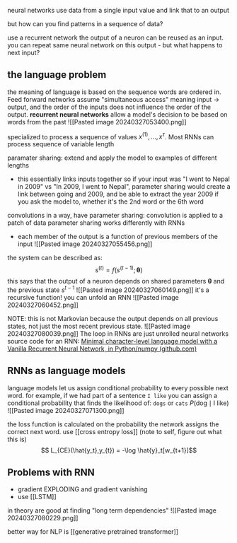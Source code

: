 neural networks use data from a single input value
and link that to an output 

but how can you find patterns in a sequence of data?

use a recurrent network
the output of a neuron can be reused as an input. you can repeat  same neural network on this output - but what happens to next input? 
## the language problem
the meaning of language is based on the sequence words are ordered in.
Feed forward networks assume "simultaneous access" meaning input -> output, and the order of the inputs does not influence the order of the output.
**recurrent neural networks** allow a model's decision to be based on words from the past
![[Pasted image 20240327053400.png]]

specialized to process a sequence of values $x^{(1)},...,x^{\tau}$. Most RNNs can process sequence of variable length

paramater sharing: extend and apply the model to examples of different lengths
- this essentially links inputs together
so if your input was "I went to Nepal in 2009" vs "In 2009, I went to Nepal", parameter sharing would create a link between going and 2009, and be able to extract the year 2009 if you ask the model to, whether it's the 2nd word or the 6th word

convolutions in a way, have parameter sharing: convolution is applied to a patch of data
parameter sharing works differently with RNNs
- each member of the output is a function of previous members of the input
![[Pasted image 20240327055456.png]]

the system can be described as: 
$$ s^{(t)}=f(s^{(t-1)};\pmb{\theta})$$
this says that the output of a neuron depends on shared parameters $\pmb\theta$ and the previous state $s^{t-1}$
![[Pasted image 20240327060149.png]]
it's a recursive function! you can unfold an RNN
![[Pasted image 20240327060452.png]]

NOTE: this is not Markovian because the output depends on all previous states, not just the most recent previous state.
![[Pasted image 20240327080039.png]]
The loop in RNNs are just unrolled neural networks
source code for an RNN: [Minimal character-level language model with a Vanilla Recurrent Neural Network, in Python/numpy (github.com)](https://gist.github.com/karpathy/d4dee566867f8291f086)

## RNNs as language models
language models let us assign conditional probability to every possible next word.
for example, if we had part of a sentence `I like`
you can assign a conditional probability that finds the likelihood of: `dogs` or `cats`
$P(\text{dog}\mid \text{I like})$
![[Pasted image 20240327071300.png]]

the loss function is calculated on the probability the network assigns the correct next word. use [[cross entropy loss]] (note to self, figure out what this is)
$$ L_{CE}(\hat{y_t},y_{t}) = -\log \hat{y}_t[w_{t+1}]$$

## Problems with RNN
- gradient EXPLODING and gradient vanishing
- use [[LSTM]]

in theory are good at finding "long term dependencies"
![[Pasted image 20240327080229.png]]

better way for NLP is [[generative pretrained transformer]]
